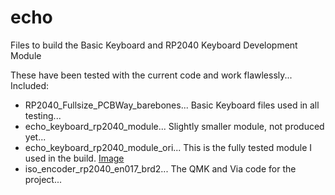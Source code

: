 # echo
Files to build the Basic Keyboard and RP2040 Keyboard Development Module

These have been tested with the current code and work flawlessly...
Included: 
+ RP2040_Fullsize_PCBWay_barebones... Basic Keyboard files used in all testing...
+ echo_keyboard_rp2040_module... Slightly smaller module, not produced yet...
+ echo_keyboard_rp2040_module_ori... This is the fully tested module I used in the build. [Image](https://github.com/phpbbireland/echo/blob/main/RP2024_Module34/images/RP2024_Module_Rev0.1.png)
+ iso_encoder_rp2040_en017_brd2...   The QMK and Via code for the project...

